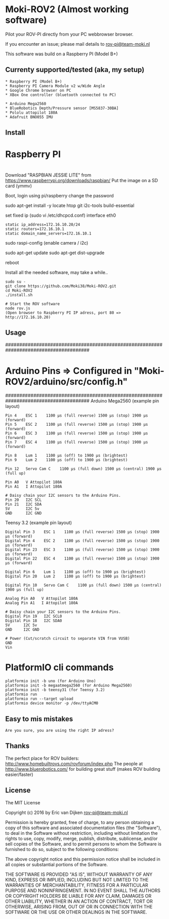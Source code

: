 # Moki-ROV2 (Almost working software)

Pilot your ROV-PI directly from your PC webbrowser browser.

If you encounter an issue; please mail details to <rov-pi@team-moki.nl>

This software was build on a Raspberry PI (Model B+)

## Currenty supported/tested (aka, my setup)

```
* Raspberry PI (Model B+)
* Raspberry PI Camera Module v2 w/Wide Angle
* Google Chrome browser on PC
* XBox One controller (bluetooth connected to PC)

* Arduino Mega2560
* BlueRobotics Depth/Pressure sensor [MS5837-30BA]
* Pololu attopilot 180A
* Adafruit BNO055 IMU
```
## Install

#
# Raspberry PI
#
Download "RASPBIAN JESSIE LITE" from https://www.raspberrypi.org/downloads/raspbian/
Put the image on a SD card (ymmv)

Boot, login using pi/raspberry
change the password

sudo apt-get install -y locate htop git i2c-tools build-essential

set fixed ip (sudo vi /etc/dhcpcd.conf)
interface eth0
```
static ip_address=172.16.10.20/24
static routers=172.16.10.1
static domain_name_servers=172.16.10.1
```

sudo raspi-config (enable camera / i2c)

sudo apt-get update
sudo apt-get dist-upgrade

reboot 


Install all the needed software, may take a while..
```
sudo su -
git clone https://github.com/Moki38/Moki-ROV2.git
cd Moki-ROV2
./install.sh
 
# Start the ROV software
node rov.js
(Open browser to Raspberry PI IP adress, port 80 => http://172.16.10.20)
```

## Usage

######################################################################################
# Arduino Pins => Configured in "Moki-ROV2/arduino/src/config.h"
######################################################################################
Arduino Mega2560 (example pin layout)
```
Pin 4    ESC 1    1100 μs (full reverse) 1500 μs (stop) 1900 μs (forward)    
Pin 5    ESC 2    1100 μs (full reverse) 1500 μs (stop) 1900 μs (forward)
Pin 6    ESC 3    1100 μs (full reverse) 1500 μs (stop) 1900 μs (forward)
Pin 7    ESC 4    1100 μs (full reverse) 1500 μs (stop) 1900 μs (forward)

Pin 8    Lum 1    1100 μs (off) to 1900 μs (brightest)
Pin 9    Lum 2    1100 μs (off) to 1900 μs (brightest)

Pin 12   Servo Cam C    1100 μs (full down) 1500 μs (central) 1900 μs (full up)

Pin A0   V Attopilot 180A
Pin A1   I Attopilot 180A

# Daisy chain your I2C sensors to the Arduino Pins.
Pin 20   I2C SCL
Pin 21   I2C SDA
5V       I2C 5v
GND      I2C GND
```

Teensy 3.2 (example pin layout)
```
Digital Pin 3    ESC 1    1100 μs (full reverse) 1500 μs (stop) 1900 μs (forward)    
Digital Pin 4    ESC 2    1100 μs (full reverse) 1500 μs (stop) 1900 μs (forward)
Digital Pin 23   ESC 3    1100 μs (full reverse) 1500 μs (stop) 1900 μs (forward)
Digital Pin 22   ESC 4    1100 μs (full reverse) 1500 μs (stop) 1900 μs (forward)

Digital Pin 6    Lum 1    1100 μs (off) to 1900 μs (brightest)
Digital Pin 20   Lum 2    1100 μs (off) to 1900 μs (brightest)

Digital Pin 10   Servo Cam C    1100 μs (full down) 1500 μs (central) 1900 μs (full up)

Analog Pin A0   V Attopilot 180A
Analog Pin A1   I Attopilot 180A

# Daisy chain your I2C sensors to the Arduino Pins.
Digital Pin 19   I2C SCL0
Digital Pin 18   I2C SDA0
5V      I2C 5v
GND     I2C GND

# Power (Cut/scratch circuit to separate VIN from VUSB)
GND
Vin
```

# PlatformIO cli commands
```
platformio init -b uno (for Arduino Uno)
platformio init -b megaatmega2560 (for Arduino Mega2560)
platformio init -b teensy31 (for Teensy 3.2)
platformio run
platformio run --target upload
platformio device monitor -p /dev/ttyACM0
```

## Easy to mis mistakes
```
Are you sure, you are using the right IP adress?
```

## Thanks

The perfect place for ROV builders: http://www.homebuiltrovs.com/rovforum/index.php
The people at http://www.bluerobotics.com/ for building great stuff (makes ROV building easier/faster)

## License

The MIT License

Copyright (c) 2016 by Eric van Dijken <rov-pi@team-moki.nl>

Permission is hereby granted, free of charge, to any person obtaining a copy
of this software and associated documentation files (the "Software"), to deal
in the Software without restriction, including without limitation the rights
to use, copy, modify, merge, publish, distribute, sublicense, and/or sell
copies of the Software, and to permit persons to whom the Software is
furnished to do so, subject to the following conditions:

The above copyright notice and this permission notice shall be included in
all copies or substantial portions of the Software.

THE SOFTWARE IS PROVIDED "AS IS", WITHOUT WARRANTY OF ANY KIND, EXPRESS OR
IMPLIED, INCLUDING BUT NOT LIMITED TO THE WARRANTIES OF MERCHANTABILITY,
FITNESS FOR A PARTICULAR PURPOSE AND NONINFRINGEMENT. IN NO EVENT SHALL THE
AUTHORS OR COPYRIGHT HOLDERS BE LIABLE FOR ANY CLAIM, DAMAGES OR OTHER
LIABILITY, WHETHER IN AN ACTION OF CONTRACT, TORT OR OTHERWISE, ARISING FROM,
OUT OF OR IN CONNECTION WITH THE SOFTWARE OR THE USE OR OTHER DEALINGS IN
THE SOFTWARE.
